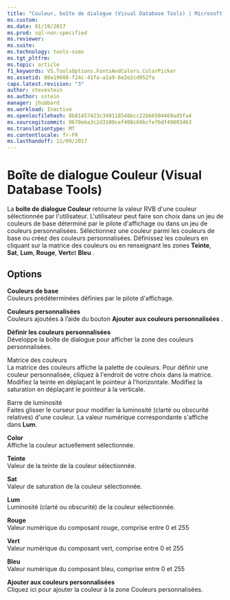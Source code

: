 ```yaml
---
title: "Couleur, boîte de dialogue (Visual Database Tools) | Microsoft Docs"
ms.custom: 
ms.date: 01/19/2017
ms.prod: sql-non-specified
ms.reviewer: 
ms.suite: 
ms.technology: tools-ssms
ms.tgt_pltfrm: 
ms.topic: article
f1_keywords: VS.ToolsOptions.FontsAndColors.ColorPicker
ms.assetid: 89a19608-f24c-41fa-a1a9-6e2e2cd952fa
caps.latest.revision: "3"
author: stevestein
ms.author: sstein
manager: jhubbard
ms.workload: Inactive
ms.openlocfilehash: 8b81457423c340118548bcc22b66504469ad5fa4
ms.sourcegitcommit: 9678eba3c2d3100cef408c69bcfe76df49803d63
ms.translationtype: MT
ms.contentlocale: fr-FR
ms.lasthandoff: 11/09/2017
---
```

# <a name="color-dialog-box-visual-database-tools"></a>Boîte de dialogue Couleur (Visual Database Tools)
La **boîte de dialogue Couleur** retourne la valeur RVB d'une couleur sélectionnée par l'utilisateur. L'utilisateur peut faire son choix dans un jeu de couleurs de base déterminé par le pilote d'affichage ou dans un jeu de couleurs personnalisées. Sélectionnez une couleur parmi les couleurs de base ou créez des couleurs personnalisées. Définissez les couleurs en cliquant sur la matrice des couleurs ou en renseignant les zones **Teinte**, **Sat**, **Lum**, **Rouge**, **Vert**et **Bleu** .  
  
## <a name="options"></a>Options  
**Couleurs de base**  
Couleurs prédéterminées définies par le pilote d'affichage.  
  
**Couleurs personnalisées**  
Couleurs ajoutées à l’aide du bouton **Ajouter aux couleurs personnalisées** .  
  
**Définir les couleurs personnalisées**  
Développe la boîte de dialogue pour afficher la zone des couleurs personnalisées.  
  
Matrice des couleurs  
La matrice des couleurs affiche la palette de couleurs. Pour définir une couleur personnalisée, cliquez à l'endroit de votre choix dans la matrice. Modifiez la teinte en déplaçant le pointeur à l'horizontale. Modifiez la saturation en déplaçant le pointeur à la verticale.  
  
Barre de luminosité  
Faites glisser le curseur pour modifier la luminosité (clarté ou obscurité relatives) d'une couleur. La valeur numérique correspondante s'affiche dans **Lum**.  
  
**Color**  
Affiche la couleur actuellement sélectionnée.  
  
**Teinte**  
Valeur de la teinte de la couleur sélectionnée.  
  
**Sat**  
Valeur de saturation de la couleur sélectionnée.  
  
**Lum**  
Luminosité (clarté ou obscurité) de la couleur sélectionnée.  
  
**Rouge**  
Valeur numérique du composant rouge, comprise entre 0 et 255  
  
**Vert**  
Valeur numérique du composant vert, comprise entre 0 et 255  
  
**Bleu**  
Valeur numérique du composant bleu, comprise entre 0 et 255  
  
**Ajouter aux couleurs personnalisées**  
Cliquez ici pour ajouter la couleur à la zone Couleurs personnalisées.  
  
